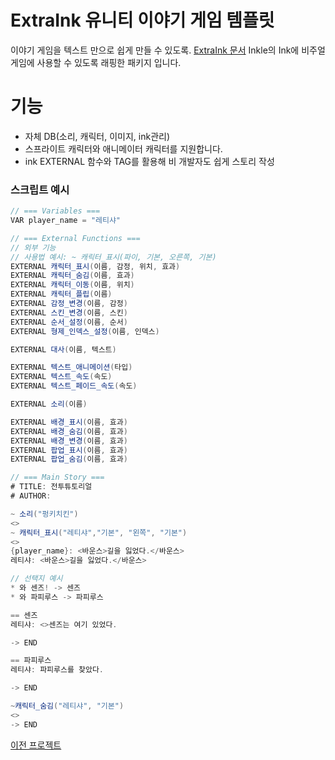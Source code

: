 # ExtraInk 유니티 이야기 게임 템플릿
이야기 게임을 텍스트 만으로 쉽게 만들 수 있도록.
[ExtraInk 문서](https://icecreampie-dev.github.io/ExtraInk/)
Inkle의 Ink에 비주얼 게임에 사용할 수 있도록 래핑한 패키지 입니다.

# 기능
- 자체 DB(소리, 캐릭터, 이미지, ink관리)
- 스프라이트 캐릭터와 애니메이터 캐릭터를 지원합니다.
- ink EXTERNAL 함수와 TAG를 활용해 비 개발자도 쉽게 스토리 작성

### 스크립트 예시
```C#
// === Variables ===
VAR player_name = "레티샤"

// === External Functions ===
// 외부 기능
// 사용법 예시: ~ 캐릭터_표시(파이, 기본, 오른쪽, 기본)
EXTERNAL 캐릭터_표시(이름, 감정, 위치, 효과)
EXTERNAL 캐릭터_숨김(이름, 효과)
EXTERNAL 캐릭터_이동(이름, 위치)
EXTERNAL 캐릭터_플립(이름)
EXTERNAL 감정_변경(이름, 감정)
EXTERNAL 스킨_변경(이름, 스킨)
EXTERNAL 순서_설정(이름, 순서)
EXTERNAL 형제_인덱스_설정(이름, 인덱스)

EXTERNAL 대사(이름, 텍스트)

EXTERNAL 텍스트_애니메이션(타입)
EXTERNAL 텍스트_속도(속도)
EXTERNAL 텍스트_페이드_속도(속도)

EXTERNAL 소리(이름)

EXTERNAL 배경_표시(이름, 효과)
EXTERNAL 배경_숨김(이름, 효과)
EXTERNAL 배경_변경(이름, 효과)
EXTERNAL 팝업_표시(이름, 효과)
EXTERNAL 팝업_숨김(이름, 효과)

// === Main Story ===
# TITLE: 전투튜토리얼
# AUTHOR: 

~ 소리("펑키치킨") 
<>
~ 캐릭터_표시("레티샤","기본", "왼쪽", "기본") 
<>
{player_name}: <바운스>길을 잃었다.</바운스>
레티샤: <바운스>길을 잃었다.</바운스>

// 선택지 예시
* 와 센즈! -> 센즈
* 와 파피루스 -> 파피루스

== 센즈
레티샤: <>센즈는 여기 있었다.

-> END

== 파피루스
레티샤: 파피루스를 찾았다.

-> END

~캐릭터_숨김("레티샤", "기본")
<>
-> END

```

[이전 프로젝트](https://github.com/IceCreamPie-dev/Univ_ShootMaster_summ)
